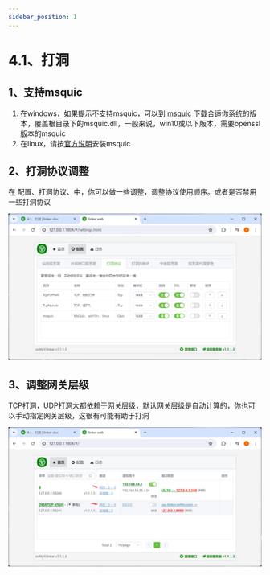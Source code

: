 ```yaml
---
sidebar_position: 1
---
```


# 4.1、打洞

## 1、支持msquic

1. 在windows，如果提示不支持msquic，可以到 <a target="_blank" href="https://github.com/microsoft/msquic/releases/latest">msquic</a> 下载合适你系统的版本，覆盖根目录下的msquic.dll，一般来说，win10或以下版本，需要openssl版本的msquic
2. 在linux，请按<a target="_blank" href="https://github.com/dotnet/runtime/tree/main/src/libraries/System.Net.Quic">官方说明</a>安装msquic

## 2、打洞协议调整

在 配置、打洞协议、中，你可以做一些调整，调整协议使用顺序。或者是否禁用一些打洞协议

![Docusaurus Plushie](./img/p2p.png)


## 3、调整网关层级

TCP打洞，UDP打洞大都依赖于网关层级，默认网关层级是自动计算的，你也可以手动指定网关层级，这很有可能有助于打洞

![Docusaurus Plushie](./img/p2p1.png)
